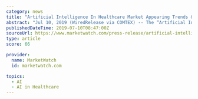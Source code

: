 ```yaml
---
category: news
title: "Artificial Intelligence In Healthcare Market Appearing Trends & Worldwide Industry Forecast to 2028!"
abstract: "Jul 10, 2019 (WiredRelease via COMTEX) -- The “Artificial Intelligence in Healthcare Market: Worldwide Industrial Study, Size, Share, Growth, Trends, and Forecasts 2019–2028” report offers with all-inclusive, highly-efficient, and thoroughly analyzed ..."
publishedDateTime: 2019-07-10T08:47:00Z
sourceUrl: https://www.marketwatch.com/press-release/artificial-intelligence-in-healthcare-market-appearing-trends-worldwide-industry-forecast-to-2028-2019-07-10
type: article
score: 66

provider:
  name: MarketWatch
  id: marketwatch.com

topics:
  - AI
  - AI in Healthcare
---
```

